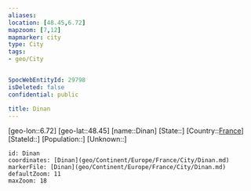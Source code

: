 ```yaml
---
aliases: 
location: [48.45,6.72]
mapzoom: [7,12] 
mapmarker: city 
type: City
tags:
- geo/City


SpocWebEntityId: 29798
isDeleted: false
confidential: public

title: Dinan
---
```

[geo-lon::6.72]
[geo-lat::48.45]
[name::Dinan]
[State::]
[Country::[France](geo/Continent/Europe/France.md)]
[StateId::]
[Population::]
[Unknown::]


```leaflet
id: Dinan
coordinates: [Dinan](geo/Continent/Europe/France/City/Dinan.md)
markerFile: [Dinan](geo/Continent/Europe/France/City/Dinan.md)
defaultZoom: 11 
maxZoom: 18
```


